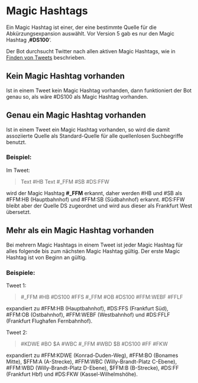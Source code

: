 Magic Hashtags
==============

Ein Magic Hashtag ist einer, der eine bestimmte Quelle für die
Abkürzungsexpansion auswählt. Vor Version 5 gab es nur den Magic Hashtag
‚__\#DS100__‘.

Der Bot durchsucht Twitter nach allen aktiven Magic Hashtags, wie in
[Finden von Tweets](finderegeln.html) beschrieben.

Kein Magic Hashtag vorhanden
----------------------------

Ist in einem Tweet kein Magic Hashtag vorhanden, dann funktioniert der
Bot genau so, als wäre \#DS100 als Magic Hashtag vorhanden.

Genau ein Magic Hashtag vorhanden
---------------------------------

Ist in einem Tweet ein Magic Hashtag vorhanden, so wird die damit
assoziierte Quelle als Standard-Quelle für alle quellenlosen
Suchbegriffe benutzt.

### Beispiel:

Im Tweet:

> Text \#HB Text \#\_FFM \#SB \#DS:FFW

wird der Magic Hashtag __\#\_FFM__ erkannt, daher werden \#HB und \#SB
als \#FFM:HB (Hauptbahnhof) und \#FFM:SB (Südbahnhof) erkannt. \#DS:FFW
bleibt aber der Quelle DS zugeordnet und wird aus dieser als Frankfurt
West übersetzt.

Mehr als ein Magic Hashtag vorhanden
------------------------------------

Bei mehrern Magic Hashtags in einem Tweet ist jeder Magic Hashtag für
alles folgende bis zum nächsten Magic Hashtag gültig. Der erste Magic
Hashtag ist von Beginn an gültig.

### Beispiele:
Tweet 1:

> \#\_FFM \#HB \#DS100 \#FFS \#\_FFM \#OB \#DS100 \#FFM:WEBF \#FFLF

expandiert zu \#FFM:HB (Hauptbahnhof), \#DS:FFS (Frankfurt Süd),
\#FFM:OB (Ostbahnhof), \#FFM:WEBF (Westbahnhof) und \#DS:FFLF (Frankfurt
Flughafen Fernbahnhof).

Tweet 2:

> \#KDWE \#BO \$A \#WBC \#\_FFM \#WBD \$B \#DS100 \#FF \#FKW

expandiert zu \#FFM:KDWE (Konrad-Duden-Weg), \#FFM:BO (Bonames Mitte),
\$FFM:A (A-Strecke), \#FFM:WBC (Willy-Brandt-Platz C-Ebene), \#FFM:WBD
(Willy-Brandt-Platz D-Ebene), \$FFM:B (B-Strecke), \#DS:FF (Frankfurt
Hbf) und \#DS:FKW (Kassel-Wilhelmshöhe).
